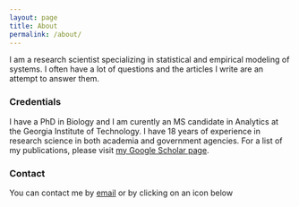 ```yaml
---
layout: page
title: About
permalink: /about/
---
```


I am a research scientist specializing in statistical and empirical modeling of systems. I often have a lot of questions and the articles I write are an attempt to answer them.


### Credentials

I have a PhD in Biology and I am curently an MS candidate in Analytics at the Georgia Institute of Technology. I have 18 years of experience in research science in both academia and government agencies. For a list of my publications, please visit [my Google Scholar page](https://scholar.google.com/citations?hl=en&user=wfn0gRYAAAAJ). 


### Contact

You can contact me by [email](mailto:cwalte12@mail.wvu.edu) or by clicking on an icon below


